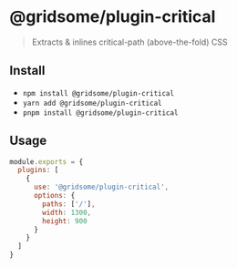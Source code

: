 # @gridsome/plugin-critical

> Extracts & inlines critical-path (above-the-fold) CSS

## Install

- `npm install @gridsome/plugin-critical`
- `yarn add @gridsome/plugin-critical`
- `pnpm install @gridsome/plugin-critical`

## Usage

```js
module.exports = {
  plugins: [
    {
      use: '@gridsome/plugin-critical',
      options: {
        paths: ['/'],
        width: 1300,
        height: 900
      }
    }
  ]
}
```
